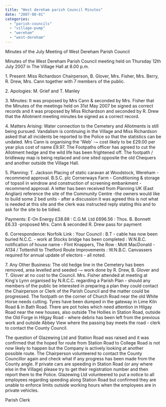 ```yaml
---
title: "West dereham parish Council Minutes"
date: "2007-08-01"
categories: 
  - "parish-councils"
  - "village-pump"
  - "wereham"
  - "west-dereham"
---
```


Minutes of the July Meeting of West Dereham Parish Council

Minutes of the West Dereham Parish Council meeting held on Thursday 12th July 2007 in The Village Hall at 8.00 p.m.

1\. Present: Miss Richardson Chairperson, B. Glover, Mrs. Fisher, Mrs. Berry, R. Drew, Mrs. Cann together with 7 members of the public.

2\. Apologies: M. Grief and T. Manley

3\. Minutes: It was proposed by Mrs Cann & seconded by Mrs. Fisher that the Minutes of the meetings held on 31st May 2007 be signed as correct records and it was proposed by Miss Richardson and seconded by R. Drew that the Allotment meeting minutes be signed as a correct record.

4\. Matters Arising: Water connection to the Cemetery and Allotments is still being pursued. Vandalism is continuing in the Village and Miss Richardson asked that all incidents be reported to the Police so that the statistics can be undated. Mrs Cann is organising the 'Web' -~ cost likely to be £29.00 per year plus cost of name £9.97. The Footpaths officer has agreed to cut the Allotment hedge and the wild life has been frightened off. The footpath / bridleway map is being replaced and one sited opposite the old Chequers and another outside the Village Hall.

5\. Planning: T. Jackson Placing of static caravan at Woodstock, Wereham - recommend approval. B.S.C. plc Cornerways Farm - Conditioning & storage of topsoil in windrow and construction of screening embankment - recommend approval. A letter has been received from Planning UK (East Anglian) reference the site of the Community Centre -the owners would like to build some 2 bed units - after a discussion it was agreed this is not what is needed at this site and the clerk was instructed reply stating this and to ask for the site to be tidied.

Payments: E-On Energy £38.88 : C.G.M. Ltd £696.56 : Thos. B. Bonnett £6.33 -proposed Mrs. Cann & seconded R. Drew pass for payment

6\. Correspondence: Norfolk Link : Your Council : B.T - cable has now been buried N.C.C. - work at Stocks bridge has been completed : W.N.B.C. notification of house name - Flint Knappers, The Row : Mott MacDonald - A134 / Tottenhill to Thetford Route Improvements : W.N.B.C. Canvassers required for annual update of electors - all noted.

7\. Any Other Business: The old hedge line in the Cemetery has been removed, area levelled and seeded -~ work done by R. Drew, B. Glover and T. Glover at no cost to the Council. Mrs. Fisher attended at meeting at King's Lynn organised by N.R.C.C. regarding a Parish Plan - should any members of the public be interested in preparing a plan they could contact the Chairperson or Clerk of the Parish Council and the matter could be progressed. The footpath on the corner of Church Road near the old White Horse needs cutting. Tyres have been dumped in the gateway in Lime Kiln Road & in Bath Road. There are pot holes which need attention in Hilgay Road near the new houses, also outside The Hollies in Station Road, outside the Old Forge in Hilgay Road - where debris has been left from the previous work and outside Abbey View where the passing bay meets the road - clerk to contact the County Council.

The question of Glazewing Ltd and Station Road was raised and it was confirmed that the hoped for route from Station Road to College Road is not now likely to happen but the Company is actively looking at another possible route. The Chairperson volunteered to contact the County Councillor again and check what if any progress has been made from the County angle. If private cars are speeding in Station Road (or any where else in the Village) please try to get their registration number and then report them to the Police. Glazewing Ltd volunteered to put a notice to all employees regarding speeding along Station Road but confirmed they are unable to enforce limits outside working hours when the employees are in private vehicles.

Parish Clerk
